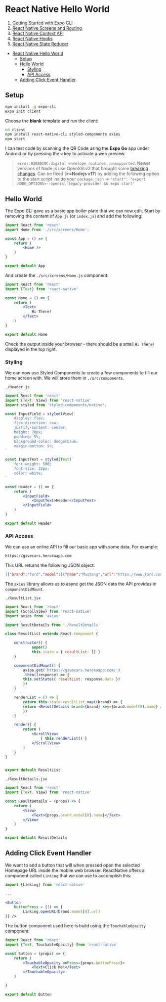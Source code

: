 # React Native Hello World

1. [Getting Started with Expo CLI](https://github.com/mpolinowski/react-native-app)
2. [React Native Screens and Routing](https://github.com/mpolinowski/react-native-routing)
3. [React Native Context API](https://github.com/mpolinowski/react-native-contextapi)
4. [React Native Hooks](https://github.com/mpolinowski/react-native-hooks)
5. [React Native State Reducer](https://github.com/mpolinowski/react-native-reducers)

<!-- TOC -->

- [React Native Hello World](#react-native-hello-world)
	- [Setup](#setup)
	- [Hello World](#hello-world)
		- [Styling](#styling)
		- [API Access](#api-access)
	- [Adding Click Event Handler](#adding-click-event-handler)

<!-- /TOC -->


## Setup

```bash
npm install -g expo-cli
expo init client
```

Choose the __blank__ template and run the client:


```bash
cd client
npm install react-native-cli styled-components axios
npm start
```

I can test code by scanning the QR Code using the __Expo Go__ app under Android or by pressing the `w` key to activate a web preview.


> `error:0308010C:digital envelope routines::unsupported`: Newer versions of Node.js use OpenSSLv3 that brought some [breaking changes](https://wiki.openssl.org/index.php/OpenSSL_3.0#Upgrading_to_OpenSSL_3.0_from_OpenSSL_1.0.2). Can be fixed (__>=Nodejs v17__) by adding the following option to the start script inside your `package.json` -> `"start": "export NODE_OPTIONS=--openssl-legacy-provider && expo start"`

## Hello World

The Expo CLI gave us a basic app boiler plate that we can  now edit. Start by removing the content of `App.js` (or `index.js`) and add the following:

```jsx
import React from 'react'
import Home from './src/screens/Home';

const App = () => {
	return (
		<Home />
	)
}

export default App
```

And create the `./src/screens/Home.js` component:

```jsx
import React from 'react'
import {Text} from 'react-native'

const Home = () => {
	return (
		<Text>
			Hi There!
		</Text>
	)
}

export default Home
```

Check the output inside your browser - there should be a small `Hi There!` displayed in the top right.


### Styling
We can now use Styled Components to create a few components to fill our home screen with. We will store them in `./src/components`.


`./Header.js`

```jsx
import React from 'react'
import {Text, View} from 'react-native'
import styled from 'styled-components/native';

const InputField = styled(View)`
	display: flex;
	flex-direction: row;
	justify-content: center;
	height: 70px;
	padding: 5%;
	background-color: dodgerblue;
	margin-bottom: 5%;
`

const InputText = styled(Text)`
	font-weight: 500;
	font-size: 22px;
	color: white;
`

const Header = () => {
	return (
		<InputField>
			<InputText>Header</InputText>
		</InputField>
	)
}

export default Header
```


### API Access
We can use an online API to fill our basic app with some data. For example:

```bash
https://givecars.herokuapp.com
```

This URL returns the following JSON object:

```json
[{"brand":"ford","model":[{"name":"Mustang","url":"https://www.ford.com/cars/mustang/","image":"https://www.ford.com/cmslibs/content/dam/vdm_ford/live/en_us/ford/nameplate/mustang/2019/collections/highlights/3-2/19mst_highlight_thefeel_219.jpg/_jcr_content/renditions/cq5dam.web.1280.1280.jpeg"},{"name":"f950","url":"https://www.ford.com/commercial-trucks/f650-f750/","image":"https://i.pinimg.com/originals/a8/4c/84/a84c84175bf1c7ed023720e4c390617e.jpg"},{"name":"gt","url":"https://www.ford.com/performance/gt/","image":"https://cdn.motor1.com/images/mgl/o8V7q/s1/2019-ford-gt-carbon-series.jpg"}]},{"brand":"bmw","model":[{"name":"8","url":"https://www.bmw.com/en/bmw-models/bmw-8-series-gran-coupe.html","image":"https://www.bmw.com.tr/content/dam/bmw/common/all-models/8-series/coupe/2018/at-a-glance/bmw-8series-coupe-sp-xxl.jpg/_jcr_content/renditions/cq5dam.resized.img.1680.large.time1527669998791.jpg"},{"name":"vision","url":"https://www.bmw.com/en/innovation/bmw-vision-m-next.html","image":"https://images.netdirector.co.uk/gforces-auto/image/upload/w_412,h_309,dpr_2.0,q_auto,c_fill,f_auto,fl_lossy/auto-client/295730c6112ec306b0369316ee3843c5/the_bmw_vision_next_100_2.jpeg"}]},{"brand":"mercedes","model":[{"name":"cla","url":"https://www.mercedes-benz.com/en/mercedes-benz/vehicles/passenger-cars/cla/","image":"https://www.mercedes-benz.com.tr/passengercars/mercedes-benz-cars/models/cla/cla-coupe/explore/concept-intro/_jcr_content/contentgallerycontainer/par/contentgallery_c8fa/par/contentgallerytile_e/image.MQ6.8.20180122133037.jpeg"},{"name":"slc","url":"https://www.mercedes-benz.com.tr/passengercars/mercedes-benz-cars/models/slc/slc-roadster/explore.html","image":"https://www.mbusa.com/content/dam/mb-nafta/us/myco/my19/slc/byo/options/2019-SLC-ROADSTER-013.jpg"}]},{"brand":"audi","model":[{"name":"a4","url":"https://www.audi.com/en/experience-audi/models-and-technology/serial-models/a4.html","image":"https://www.audi.com.tr/dam/nemo/models/a4/a4-limousine/my-2019/1920x1080_MTC_XL/1920x1080_MTC_framed_AA4_L_181015.jpg"},{"name":"aime","url":"https://www.audi.com/en/experience-audi/models-and-technology/concept-cars/audi-aime.html","image":"https://www.audi.com/content/dam/gbp2/experience-audi/models-and-technology/concept-cars/2019/aime/1920x600-desktop-concept-cars-audi-aime-2019-teaser.jpg?"}]}]
```


The `axios` library allows us to async get the JSON data the API provides in `componentDidMount`.

`./ResultList.jsx`

```jsx
import React from 'react'
import {ScrollView} from 'react-native'
import axios from 'axios'

import ResultDetails from './ResultDetails'

class ResultList extends React.Component {

	constructor() {
			super()
			this.state = { resultList: [] }
	}

	componentDidMount() {
		axios.get('https://givecars.herokuapp.com/')
		.then((response) => {
		this.setState({ resultList: response.data })
		})
	}

	renderList = () => {
		return this.state.resultList.map((brand) => {
		return <ResultDetails brand={brand} key={brand.model[0].name} />
		})
	}

	render() {
		return (
			<ScrollView>
				{ this.renderList() }
			</ScrollView>
		)
	}
}


export default ResultList
```


`./ResultDetails.jsx`

```jsx
import React from 'react'
import {Text, View} from 'react-native'

const ResultDetails = (props) => {
	return (
		<View>
			<Text>{props.brand.model[0].name}</Text>
		</View>
	)
}

export default ResultDetails
```

## Adding Click Event Handler
We want to add a button that will when pressed open the selected Homepage URL inside the mobile web browser. ReactNative offers a component called `Linking` that we can use to accomplish this:

```jsx
import {Linking} from 'react-native'

...

<Button
	buttonPress = {() => {
		Linking.openURL(brand.model[0].url)
}} />
```

The button component used here is build using the `TouchableOpacity` component:

```jsx
import React from 'react'
import {Text, TouchableOpacity} from 'react-native'

const Button = (props) => {
	return (
		<TouchableOpacity onPress={props.buttonPress}>
			<Text>Click Me!</Text>
		</TouchableOpacity>
	)

}

export default Button
```
